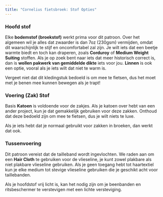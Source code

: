 ```yaml
---
title: "Cornelius fietsbroek: Stof Opties"
---
```


### Hoofd stof

Elke **bodemstof (broekstof)** werkt prima voor dit patroon. Over het algemeen wil je alles dat zwaarder is dan 7oz (230gsm) vermijden, omdat dit waarschijnlijk te stijf en oncomfortabel zal zijn. Je wilt iets dat een beetje warmte biedt en toch kan draperen, zoals **Corduroy** of **Medium Weight Suiting** stoffen. Als je op zoek bent naar iets dat meer historisch correct is, dan is **wollen pakwerk van gemiddelde dikte** iets voor jou. **Linnen** is ook een optie, vooral als je iets wilt dat niet te warm is.

<Note>

Vergeet niet dat dit kledingstuk bedoeld is om mee te fietsen, dus het moet met je benen mee kunnen bewegen als je trapt!

</Note>

### Voering (Zak) Stof

Basis **Katoen** is voldoende voor de zakjes. Als je katoen over hebt van een ander project, kun je dat gemakkelijk gebruiken voor deze zakken. Onthoud dat deze bedoeld zijn om mee te fietsen, dus je wilt niets te luxe.

<Note>

Als je iets hebt dat je normaal gebruikt voor zakken in broeken, dan werkt dat ook.

</Note>

### Tussenvoering

Dit patroon vereist dat de tailleband wordt ingevlochten. We raden aan om een **Hair Cloth** te gebruiken voor de vlieseline, je kunt zowel plakbare als niet plakbare vlieseline gebruiken. Als je geen toegang hebt tot haartextiel kun je elke medium tot stevige vlieseline gebruiken die je geschikt acht voor taillebanden.

<Note>

Als je hoofdstof vrij licht is, kan het nodig zijn om je beenbanden en ritsbeschermer te verstevigen met een lichte versteviging.

</Note>
